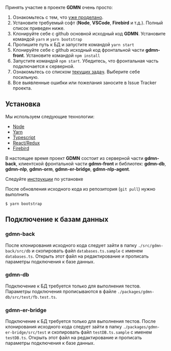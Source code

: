 Принять участие в проекте **GDMN** очень просто:

1. Ознакомьтесь с тем, что [уже проделано](docs/REPORT/report.20180626.ru.md).
2. Установите требуемый софт (**Node**, **VSCode**, **Firebird** и т.д.). Полный список приведен ниже.
3. Клонируйте себе с github основной исходный код **GDMN**. Установите командой `yarn` и `yarn bootstrap`
4. Пропишите путь к БД и запустите командой `yarn start`
5. Клонируйте себе с github исходный код фронтальной части **gdmn-front**. Установите командой `npm install`
6. Запустите командой `npm start`. Убедитесь, что фронтальная часть подключается к серверной.
7. Ознакомьтесь со списком [текущих задач](docs/Roadmap.ru.md). Выберите себе посильную.
9. Все выявленные ошибки или пожелания заносите в Issue Tracker проекта.

## Установка

Мы используем следующие технологии:

* [Node](https://nodejs.org)
* [Yarn](https://yarnpkg.com)
* [Typescript](https://www.typescriptlang.org)
* [React/Redux](https://react-redux.js.org/)
* [Firebird](https://firebirdsql.org)

В настоящее время проект **GDMN** состоит из серверной части **gdmn-back**, клиентской фронтальной части **gdmn-front** и библиотек: **gdmn-db**, **gdmn-nlp**, **gdmn-orm**, **gdmn-er-bridge**, **gdmn-nlp-agent**.

Следуйте [инструкции](docs/setup.ru.md) по установке

После обновления исходного кода из репозитория (`git pull`) нужно выполнить
```
$ yarn bootstrap
```

## Подключение к базам данных

### gdmn-back

После клонирования исходного кода следует зайти в папку `./src/gdmn-back/src/db` и скопировать файл `databases.ts.sample` с именем `databases.ts`. Открыть этот файл на редактирование и прописать параметры подключения к базе данных.

### gdmn-db

Подключение к БД требуется только для выполнения тестов. Параметры подключения прописываются в файле `./packages/gdmn-db/src/test/fb.test.ts`.

### gdmn-er-bridge

Подключение к БД требуется только для выполнения тестов. После клонирования исходного кода следует зайти в папку `./packages/gdmn-er-bridge/src/test` и скопировать файл `testDB.ts.sample` с именем `testDB.ts`. Открыть этот файл на редактирование и прописать параметры подключения к базе данных.






